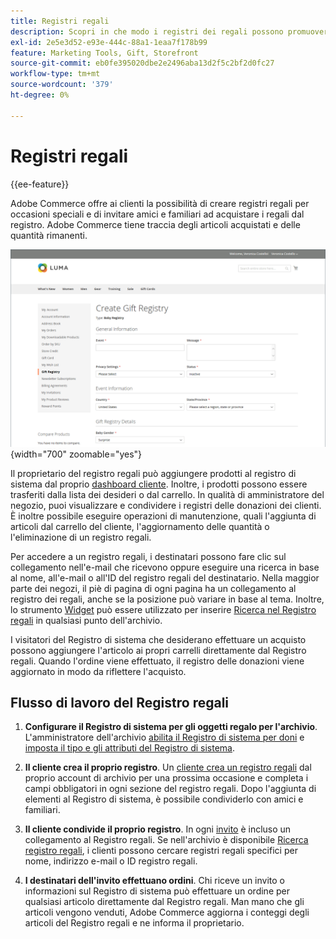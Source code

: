 ```yaml
---
title: Registri regali
description: Scopri in che modo i registri dei regali possono promuovere le vendite quando i clienti possono invitare amici e familiari ad acquistare i prodotti selezionati come regali.
exl-id: 2e5e3d52-e93e-444c-88a1-1eaa7f178b99
feature: Marketing Tools, Gift, Storefront
source-git-commit: eb0fe395020dbe2e2496aba13d2f5c2bf2d0fc27
workflow-type: tm+mt
source-wordcount: '379'
ht-degree: 0%

---
```


# Registri regali

{{ee-feature}}

Adobe Commerce offre ai clienti la possibilità di creare registri regali per occasioni speciali e di invitare amici e familiari ad acquistare i regali dal registro. Adobe Commerce tiene traccia degli articoli acquistati e delle quantità rimanenti.

![Vetrina di esempio - Registro regali per bambini](./assets/storefront-gift-registry-create-baby-info.png){width="700" zoomable="yes"}

Il proprietario del registro regali può aggiungere prodotti al registro di sistema dal proprio [dashboard cliente](gift-registry-storefront.md#gift-registry-information). Inoltre, i prodotti possono essere trasferiti dalla lista dei desideri o dal carrello. In qualità di amministratore del negozio, puoi visualizzare e condividere i registri delle donazioni dei clienti. È inoltre possibile eseguire operazioni di manutenzione, quali l&#39;aggiunta di articoli dal carrello del cliente, l&#39;aggiornamento delle quantità o l&#39;eliminazione di un registro regali.

Per accedere a un registro regali, i destinatari possono fare clic sul collegamento nell&#39;e-mail che ricevono oppure eseguire una ricerca in base al nome, all&#39;e-mail o all&#39;ID del registro regali del destinatario. Nella maggior parte dei negozi, il piè di pagina di ogni pagina ha un collegamento al registro dei regali, anche se la posizione può variare in base al tema. Inoltre, lo strumento [Widget](../content-design/widgets.md) può essere utilizzato per inserire [Ricerca nel Registro regali](gift-registry-search.md) in qualsiasi punto dell&#39;archivio.

I visitatori del Registro di sistema che desiderano effettuare un acquisto possono aggiungere l&#39;articolo ai propri carrelli direttamente dal Registro regali. Quando l&#39;ordine viene effettuato, il registro delle donazioni viene aggiornato in modo da riflettere l&#39;acquisto.

## Flusso di lavoro del Registro regali

1. **Configurare il Registro di sistema per gli oggetti regalo per l&#39;archivio**. L&#39;amministratore dell&#39;archivio [abilita il Registro di sistema per doni](gift-registry-configure.md) e [imposta il tipo e gli attributi del Registro di sistema](gift-registry-create.md).

1. **Il cliente crea il proprio registro**. Un [cliente crea un registro regali](gift-registry-storefront.md#create-a-new-gift-registry) dal proprio account di archivio per una prossima occasione e completa i campi obbligatori in ogni sezione del registro regali. Dopo l&#39;aggiunta di elementi al Registro di sistema, è possibile condividerlo con amici e familiari.

1. **Il cliente condivide il proprio registro**. In ogni [invito](gift-registry-storefront.md#share-a-gift-registry) è incluso un collegamento al Registro regali. Se nell&#39;archivio è disponibile [Ricerca registro regali](gift-registry-search.md), i clienti possono cercare registri regali specifici per nome, indirizzo e-mail o ID registro regali.

1. **I destinatari dell&#39;invito effettuano ordini**. Chi riceve un invito o informazioni sul Registro di sistema può effettuare un ordine per qualsiasi articolo direttamente dal Registro regali. Man mano che gli articoli vengono venduti, Adobe Commerce aggiorna i conteggi degli articoli del Registro regali e ne informa il proprietario.
